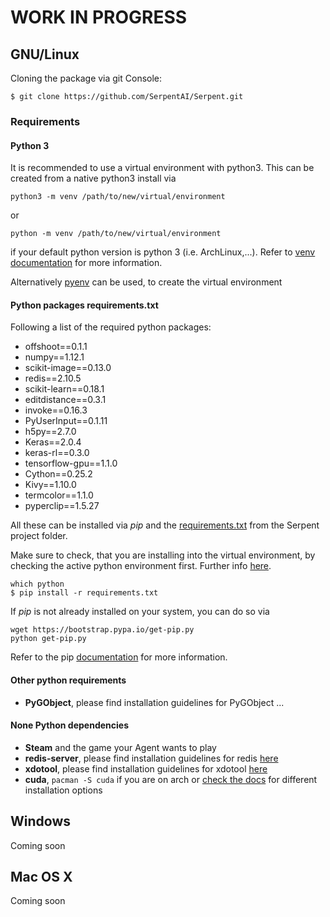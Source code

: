 # WORK IN PROGRESS
## GNU/Linux

Cloning the package via git Console:

```git
$ git clone https://github.com/SerpentAI/Serpent.git
```

### Requirements

#### Python 3
It is recommended to use a virtual environment with python3. This can be created from a native python3 install via
```
python3 -m venv /path/to/new/virtual/environment
```
or
```
python -m venv /path/to/new/virtual/environment
```
if your default python version is python 3 (i.e. ArchLinux,...).
Refer to [venv documentation](https://docs.python.org/3/library/venv.html) for more information.

Alternatively [pyenv](https://github.com/pyenv/pyenv) can be used, to create the virtual environment

#### Python packages requirements.txt
Following a list of the required python packages:

* offshoot==0.1.1
* numpy==1.12.1
* scikit-image==0.13.0
* redis==2.10.5
* scikit-learn==0.18.1
* editdistance==0.3.1
* invoke==0.16.3
* PyUserInput==0.1.11
* h5py==2.7.0
* Keras==2.0.4
* keras-rl==0.3.0
* tensorflow-gpu==1.1.0
* Cython==0.25.2
* Kivy==1.10.0
* termcolor==1.1.0
* pyperclip==1.5.27

All these can be installed via _pip_ and the [requirements.txt](https://github.com/SerpentAI/Serpent/blob/master/requirements.txt) from the Serpent project folder.

Make sure to check, that you are installing into the virtual environment, by checking the active python environment first. Further info [here](https://www.dabapps.com/blog/introduction-to-pip-and-virtualenv-python/).

```
which python
$ pip install -r requirements.txt
```

If _pip_ is not already installed on your system, you can do so via

```
wget https://bootstrap.pypa.io/get-pip.py
python get-pip.py
```
Refer to the pip [documentation](https://pip.pypa.io/en/stable/installing/) for more information.

#### Other python requirements
* __PyGObject__, please find installation guidelines for PyGObject ...

#### None Python dependencies

* __Steam__ and the game your Agent wants to play
* __redis-server__, please find installation guidelines for redis [here](https://redis.io/download#installation)
* __xdotool__, please find installation guidelines for xdotool [here](http://semicomplete.com/projects/xdotool/)
* __cuda__, ```pacman -S cuda``` if you are on arch or [check the docs](http://docs.nvidia.com/cuda/cuda-installation-guide-linux/index.html#axzz4k7BQOTHS) for different installation options

## Windows

Coming soon

## Mac OS X

Coming soon
